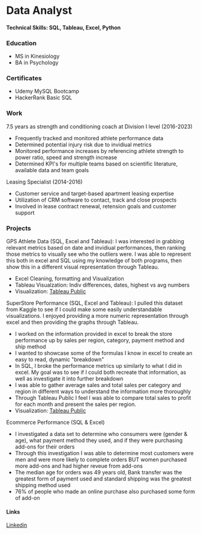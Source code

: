 # Data Analyst

#### Technical Skills: SQL, Tableau, Excel, Python

### Education
- MS in Kinesiology
- BA in Psychology

### Certificates
- Udemy MySQL Bootcamp 
- HackerRank Basic SQL

### Work
7.5 years as strength and conditioning coach at Division I level (2016-2023)
- Frequently tracked and monitored athlete performance data
- Determined potential injury risk due to invidiual metrics
- Monitored performance increases by referencing athlete strength to power ratio, speed and strength increase
- Determined KPI's for multiple teams based on scientific literature, available data and team goals

Leasing Specialist (2014-2016)
- Customer service and target-based apartment leasing expertise
- Utilization of CRM software to contact, track and close prospects
- Involved in lease contract renewal, retension goals and customer support

### Projects
GPS Athlete Data (SQL, Excel and Tableau):
I was interested in grabbing relevant metrics based on date and invidiual performances, then ranking those metrics to visually see who the outliers were. I was able to represent this both in excel and SQL using my knowledge of both programs, then show this in a different visual representation through Tableau.
- Excel Cleaning, formatting and Visualization
- Tableau Visualzation: Indiv differences, dates, highest vs avg numbers
- Visualization: [Tableau Public](https://public.tableau.com/app/profile/collin.maccabe/viz/GPSPractice/Dashboard1)

SuperStore Performance (SQL, Excel and Tableau):
I pulled this dataset from Kaggle to see if I could make some easily understandable visualizations. I enjoyed providing a more numeric representation through excel and then providing the graphs through Tableau.
- I worked on the information provided in excel to break the store performance up by sales per region, category, payment method and ship method
- I wanted to showcase some of the formulas I know in excel to create an easy to read, dynamic "breakdown"
- In SQL, I broke the performance metrics up similarly to what I did in excel. My goal was to see if I could both recreate that information, as well as investigate it into further breakdown
- I was able to gather average sales and total sales per category and region in different ways to understand the information more thoroughly
- Through Tableau Public I feel I was able to compare total sales to profit for each month and present the sales per region. 
- Visualization: [Tableau Public](https://public.tableau.com/app/profile/collin.maccabe/viz/SuperStore_17265880357230/Dashboard1)

Ecommerce Performance (SQL & Excel)
- I investigated a data set to determine who consumers were (gender & age), what payment method they used, and if they were purchasing add-ons for their orders
- Through this investigation I was able to determine most customers were men and were more likely to complete orders BUT women purchased more add-ons and had higher reveue from add-ons
- The median age for orders was 49 years old, Bank transfer was the greatest form of payment used and standard shipping was the greatest shipping method used
- 76% of people who made an online purchase also purchased some form of add-on

#### Links
[Linkedin](https://www.linkedin.com/in/collin-maccabe-a7a26551/)
